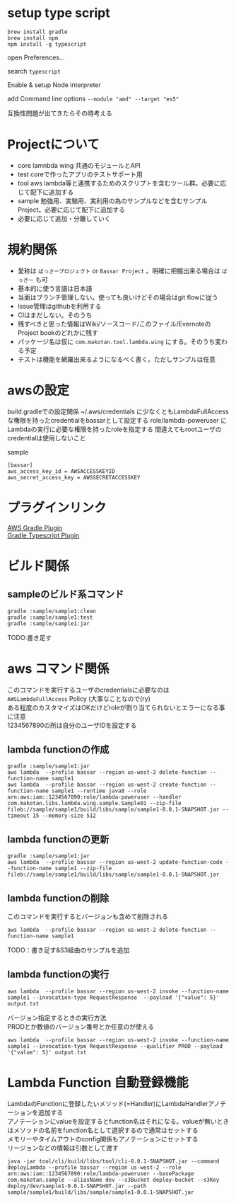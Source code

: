 # setup type script

```
brew install gradle
brew install npm
npm install -g typescript
```

open Preferences...

search `typescript`

Enable & setup Node interpreter

add Command line options `--module "amd" --target "es5"`

互換性問題が出てきたらその時考える

# Projectについて
- core lamnbda wing 共通のモジュールとAPI
- test coreで作ったアプリのテストサポート用
- tool aws lambda等と連携するためのスクリプトを含むツール群。必要に応じて配下に追加する
- sample 勉強用、実験用、実利用の為のサンプルなどを含むサンプルProject。必要に応じて配下に追加する
- 必要に応じて追加・分離していく

# 規約関係

- 愛称は `ばっさープロジェクト` or `Bassar Project` 。明確に把握出来る場合は `ばっさー` も可
- 基本的に使う言語は日本語
- 当面はブランチ管理しない。使っても良いけどその場合はgit flowに従う
- Issue管理はgithubを利用する
- CIはまだしない。そのうち
- 残すべきと思った情報はWiki/ソースコード/このファイル/EvernoteのProject bookのどれかに残す
- パッケージ名は仮に `com.makotan.tool.lambda.wing` にする。そのうち変わる予定
- テストは機能を網羅出来るようになるべく書く。ただしサンプルは任意


# awsの設定

build.gradleでの設定関係
~/.aws/credentials に少なくともLambdaFullAccessな権限を持ったcredentialをbassarとして設定する
role/lambda-poweruser にLambdaの実行に必要な権限を持ったroleを指定する
間違えてもrootユーザのcredentialは使用しないこと

sample

```
[bassar]
aws_access_key_id = AWSACCESSKEYID
aws_secret_access_key = AWSSECRETACCESSKEY
```

# プラグインリンク
[AWS Gradle Plugin](https://github.com/classmethod-aws/gradle-aws-plugin)  
[Gradle Typescript Plugin](https://github.com/sothmann/typescript-gradle-plugin)  


# ビルド関係

## sampleのビルド系コマンド
```
gradle :sample/sample1:clean
gradle :sample/sample1:test
gradle :sample/sample1:jar
```

TODO:書き足す

# aws コマンド関係
このコマンドを実行するユーザのcredentialsに必要なのは `AWSLambdaFullAccess` Policy (大事なことなので(ry)  
ある程度のカスタマイズはOKだけどroleが割り当てられないとエラーになる事に注意  
1234567890の所は自分のユーザIDを設定する  

## lambda functionの作成
```
gradle :sample/sample1:jar
aws lambda  --profile bassar --region us-west-2 delete-function --function-name sample1
aws lambda  --profile bassar --region us-west-2 create-function --function-name sample1 --runtime java8 --role arn:aws:iam::1234567890:role/lambda-poweruser --handler com.makotan.libs.lambda.wing.sample.Sample01 --zip-file fileb://sample/sample1/build/libs/sample/sample1-0.0.1-SNAPSHOT.jar --timeout 15 --memory-size 512
```

## lambda functionの更新
```
gradle :sample/sample1:jar
aws lambda  --profile bassar --region us-west-2 update-function-code --function-name sample1 --zip-file  fileb://sample/sample1/build/libs/sample/sample1-0.0.1-SNAPSHOT.jar
```

## lambda functionの削除
このコマンドを実行するとバージョンも含めて削除される

```
aws lambda  --profile bassar --region us-west-2 delete-function --function-name sample1
```



TODO：書き足す&S3経由のサンプルを追加

## lambda functionの実行
```
aws lambda  --profile bassar --region us-west-2 invoke --function-name sample1 --invocation-type RequestResponse  --payload '{"value": 5}' output.txt
```

バージョン指定するときの実行方法  
PRODとか数値のバージョン番号とか任意のが使える  

```
aws lambda  --profile bassar --region us-west-2 invoke --function-name sample1 --invocation-type RequestResponse --qualifier PROD --payload '{"value": 5}' output.txt
```


# Lambda Function 自動登録機能
LambdaのFunctionに登録したいメソッド(=Handler)にLambdaHandlerアノテーションを追加する  
アノテーションにvalueを設定するとfunction名はそれになる。valueが無いときはメソッドの名前をfunction名として選択するので通常はセットする  
メモリーやタイムアウトのconfig関係もアノテーションにセットする  
リージョンなどの情報は引数として渡す  

```
java -jar tool/cli/build/libs/tool/cli-0.0.1-SNAPSHOT.jar --command deployLambda --profile bassar --region us-west-2 --role arn:aws:iam::1234567890:role/lambda-poweruser --basePackage com.makotan.sample --aliasName dev --s3Bucket deploy-bucket --s3Key deploy/dev/sample1-0.0.1-SNAPSHOT.jar --path sample/sample1/build/libs/sample/sample1-0.0.1-SNAPSHOT.jar
```
